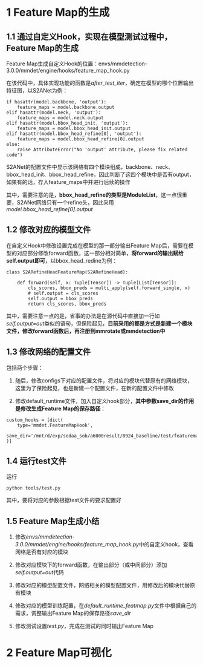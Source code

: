 # 1 Feature Map的生成
## 1.1 通过自定义Hook，实现在模型测试过程中，Feature Map的生成

Feature Map生成自定义Hook的位置：envs/mmdetection-3.0.0/mmdet/engine/hooks/feature_map_hook.py


在该代码中，具体实现功能的函数是*after_test_iter*，确定在模型的哪个位置输出特征图，以S2ANet为例：

```
if hasattr(model.backbone, 'output'):
    feature_maps = model.backbone.output
elif hasattr(model.neck, 'output'):
    feature_maps = model.neck.output
elif hasattr(model.bbox_head_init, 'output'):
    feature_maps = model.bbox_head_init.output
elif hasattr(model.bbox_head_refine[0], 'output'):
    feature_maps = model.bbox_head_refine[0].output
else:
    raise AttributeError("No 'output' attribute, please fix related code")
```

S2ANet的配置文件中显示该网络有四个模块组成，backbone、neck、bbox_head_init、bbox_head_refine，因此判断了这四个模块中是否有output，如果有的话，存入feature_maps中并进行后续的操作


其中，需要注意的是，**bbox_head_refine的类型是ModuleList**，这一点很重要，S2ANet网络只有一个refine头，因此采用*model.bbox_head_refine[0].output*

## 1.2 修改对应的模型文件

在自定义Hook中修改设置完成在模型的那一部分输出Feature Map后，需要在模型的对应部分修改forward函数，这一部分相对简单，**将forward的输出赋给self.output即可**，以bbox_head_redine为例：
```
class S2ARefineHeadFeatureMap(S2ARefineHead):
    
    def forward(self, x: Tuple[Tensor]) -> Tuple[List[Tensor]]:
        cls_scores, bbox_preds = multi_apply(self.forward_single, x)
        # self.output = cls_scores
        self.output = bbox_preds
        return cls_scores, bbox_preds
```
其中，需要注意一点的是，省事的办法是在源代码中直接加一行如*self.output=out*类似的语句，但保险起见，**目前采用的都是方式是新建一个模块文件，修改forward函数后，再注册到mmrotate或mmdetection中**

## 1.3 修改网络的配置文件
包括两个步骤：

1. 随后，修改configs下对应的配置文件，将对应的模块代替原有的网络模块，这里为了保险起见，也是新建一个配置文件，在新的配置文件中修改

2. 修改default_runtime文件，加入自定义hook部分，**其中参数save_dir的作用是修改生成Feature Map的保存路径**：
```
custom_hooks = [dict(
    type='mmdet.FeatureMapHook',
    save_dir='/mnt/d/exp/sodaa_sob/a6000result/0924_baseline/test/featuremap/',
)]
```

## 1.4 运行test文件
运行
```shell
python tools/test.py
```
其中，要将对应的参数根据test文件的要求配置好

## 1.5 Feature Map生成小结
1. 修改*envs/mmdetection-3.0.0/mmdet/engine/hooks/feature_map_hook.py*中的自定义hook，查看网络是否有对应的模块

2. 修改对应模块下的forward函数，在输出部分（或中间部分）添加*self.output=out*代码

3. 修改对应的模型配置文件，网络相关的模型配置文件，用修改后的模块代替原有模块

4. 修改对应的模型训练配置，在*default_runtime_featmap.py*文件中根据自己的需求，调整输出Feature Map的保存路径*save_dir*

5. 修改测试设置*test.py*，完成在测试的同时输出Feature Map

# 2 Feature Map可视化